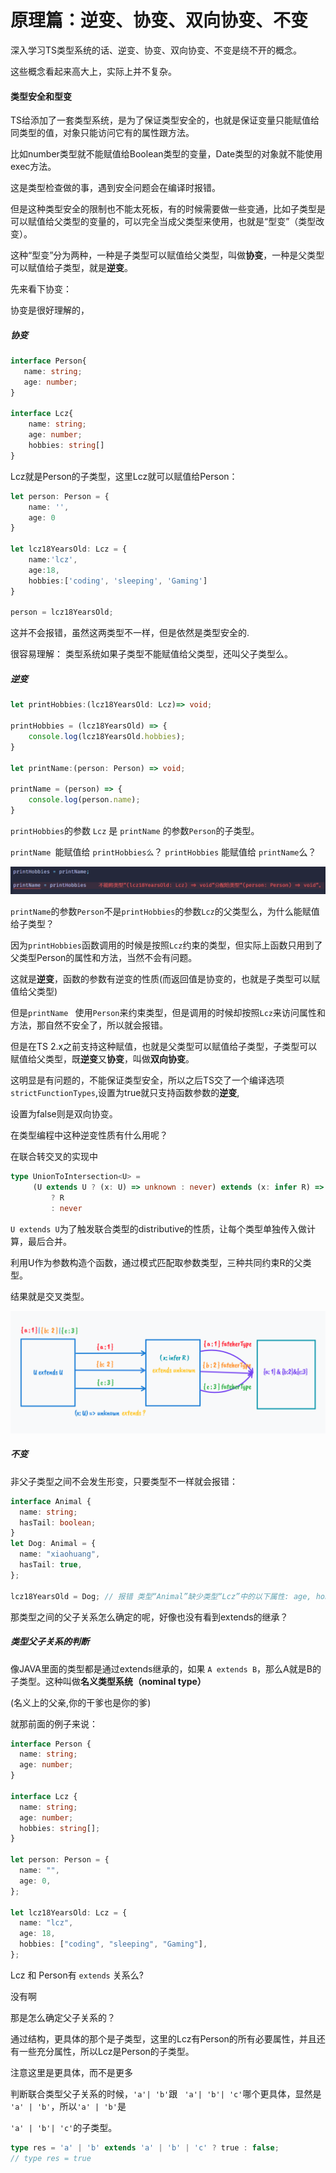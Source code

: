# 原理篇：逆变、协变、双向协变、不变

深入学习TS类型系统的话、逆变、协变、双向协变、不变是绕不开的概念。

这些概念看起来高大上，实际上并不复杂。

#### 类型安全和型变

TS给添加了一套类型系统，是为了保证类型安全的，也就是保证变量只能赋值给同类型的值，对象只能访问它有的属性跟方法。

比如number类型就不能赋值给Boolean类型的变量，Date类型的对象就不能使用exec方法。

这是类型检查做的事，遇到安全问题会在编译时报错。

但是这种类型安全的限制也不能太死板，有的时候需要做一些变通，比如子类型是可以赋值给父类型的变量的，可以完全当成父类型来使用，也就是“型变”（类型改变）。

这种“型变”分为两种，一种是子类型可以赋值给父类型，叫做**协变**，一种是父类型可以赋值给子类型，就是**逆变**。

先来看下协变：

协变是很好理解的，

##### 协变

```ts
interface Person{
   name: string;
   age: number;
}

interface Lcz{
    name: string;
    age: number;
    hobbies: string[]
}
```

Lcz就是Person的子类型，这里Lcz就可以赋值给Person：

```ts
let person: Person = {
    name: '',
    age: 0
}

let lcz18YearsOld: Lcz = {
    name:'lcz',
    age:18,
    hobbies:['coding', 'sleeping', 'Gaming']
}

person = lcz18YearsOld;
```

这并不会报错，虽然这两类型不一样，但是依然是类型安全的.

很容易理解： 类型系统如果子类型不能赋值给父类型，还叫父子类型么。

##### 逆变

```ts
let printHobbies:(lcz18YearsOld: Lcz)=> void;

printHobbies = (lcz18YearsOld) => {
    console.log(lcz18YearsOld.hobbies);
}

let printName:(person: Person) => void;

printName = (person) => {
    console.log(person.name);
}
```

`printHobbies`的参数 `Lcz` 是 `printName` 的参数`Person`的子类型。

`printName `能赋值给 `printHobbies么`？ `printHobbies` 能赋值给 `printName`么？

 ![Covariance&Contravariance](../img/Covariance&Contravariance.png)

`printName`的参数`Person`不是`printHobbies`的参数`Lcz`的父类型么，为什么能赋值给子类型？

因为`printHobbies`函数调用的时候是按照`Lcz`约束的类型，但实际上函数只用到了父类型Person的属性和方法，当然不会有问题。

这就是**逆变**，函数的参数有逆变的性质(而返回值是协变的，也就是子类型可以赋值给父类型)

但是`printName ` 使用`Person`来约束类型，但是调用的时候却按照`Lcz`来访问属性和方法，那自然不安全了，所以就会报错。

但是在TS 2.x之前支持这种赋值，也就是父类型可以赋值给子类型，子类型可以赋值给父类型，既**逆变**又**协变**，叫做**双向协变**。

这明显是有问题的，不能保证类型安全，所以之后TS交了一个编译选项`strictFunctionTypes`,设置为true就只支持函数参数的**逆变**,

设置为false则是双向协变。

在类型编程中这种逆变性质有什么用呢？

在联合转交叉的实现中

```ts
type UnionToIntersection<U> =
     (U extends U ? (x: U) => unknown : never) extends (x: infer R) => unknown : never
         ? R
         : never
```

`U extends U`为了触发联合类型的distributive的性质，让每个类型单独传入做计算，最后合并。

利用U作为参数构造个函数，通过模式匹配取参数类型，三种共同约束R的父类型。

结果就是交叉类型。

![UnionToIntersection](../img/UnionToIntersection.png)

##### 不变

非父子类型之间不会发生形变，只要类型不一样就会报错：

```ts
interface Animal {
  name: string;
  hasTail: boolean;
}
let Dog: Animal = {
  name: "xiaohuang",
  hasTail: true,
};

lcz18YearsOld = Dog; // 报错 类型“Animal”缺少类型“Lcz”中的以下属性: age, hobbiests(2739)
```

那类型之间的父子关系怎么确定的呢，好像也没有看到extends的继承？

##### 类型父子关系的判断

像JAVA里面的类型都是通过extends继承的，如果 `A extends B`，那么A就是B的子类型。这种叫做**名义类型系统（nominal type）**

(名义上的父亲,你的干爹也是你的爹)

就那前面的例子来说：

```ts
interface Person {
  name: string;
  age: number;
}

interface Lcz {
  name: string;
  age: number;
  hobbies: string[];
}

let person: Person = {
  name: "",
  age: 0,
};

let lcz18YearsOld: Lcz = {
  name: "lcz",
  age: 18,
  hobbies: ["coding", "sleeping", "Gaming"],
};
```

Lcz 和 Person有 `extends` 关系么?

没有啊

那是怎么确定父子关系的？

通过结构，更具体的那个是子类型，这里的Lcz有Person的所有必要属性，并且还有一些充分属性，所以Lcz是Person的子类型。

注意这里是更具体，而不是更多

判断联合类型父子关系的时候，`'a'| 'b'`跟  ` 'a'| 'b'| 'c'`哪个更具体，显然是 `'a' | 'b'`，所以`'a' | 'b'`是 

`'a' | 'b'| 'c'`的子类型。

```ts
type res = 'a' | 'b' extends 'a' | 'b' | 'c' ? true : false;
// type res = true
```

